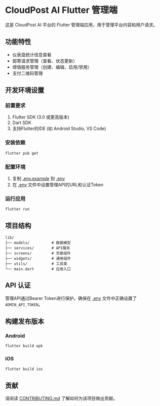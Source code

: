 # CloudPost AI Flutter 管理端

这是 CloudPost AI 平台的 Flutter 管理端应用，用于管理平台内容和用户请求。

## 功能特性

- 仪表盘统计信息查看
- 邮寄请求管理（查看、状态更新）
- 增值服务管理（创建、编辑、启用/禁用）
- 支付二维码管理

## 开发环境设置

### 前置要求

1. Flutter SDK (3.0 或更高版本)
2. Dart SDK
3. 支持Flutter的IDE (如 Android Studio, VS Code)

### 安装依赖

```bash
flutter pub get
```

### 配置环境

1. 复制 [.env.example](.env.example) 到 [.env](.env)
2. 在 [.env](.env) 文件中设置管理API的URL和认证Token

### 运行应用

```bash
flutter run
```

## 项目结构

```
lib/
├── models/          # 数据模型
├── services/        # API服务
├── screens/         # 页面组件
├── widgets/         # 通用组件
├── utils/           # 工具类
└── main.dart        # 应用入口
```

## API 认证

管理API通过Bearer Token进行保护。确保在 [.env](.env) 文件中正确设置了 `ADMIN_API_TOKEN`。

## 构建发布版本

### Android

```bash
flutter build apk
```

### iOS

```bash
flutter build ios
```

## 贡献

请阅读 [CONTRIBUTING.md](CONTRIBUTING.md) 了解如何为该项目做出贡献。